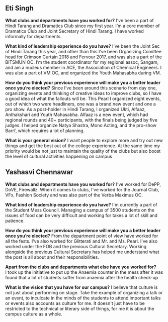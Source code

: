 <!-- TITLE: Credentials of CultSec Girls Nominees -->
<!-- SUBTITLE: Journal Club talks to the cultural secretary nominees to find out more about them.-->

## Eti Singh
**What clubs and departments have you worked for?**
I’ve been a part of Hindi Tarang and Dramatics Club since my first year. I’m a core member of Dramatics Club and Joint Secretary of Hindi Tarang. I have worked informally for departments.

**What kind of leadership experience do you have?**
I’ve been the Joint Sec of Hindi Tarang this year, and other than this I’ve been Organizing Comittee head for Crimson Curtain 2018 and Fervour 2017, and was also a part of the BITSMUN OC. I’m the student coordinator for my regional assoc, Sangam, and am a nucleus member in ACE, the Association of Chemical Engineers. I was also a part of VM OC, and organized the Youth Mahasabha during VM.

**How do you think your previous experience will make you a better leader once you’re elected?**
Since I’ve been around this scenario from day one, organizing events and thinking of creative ideas to improve clubs, so I have a good idea of what the fallouts will be. This Pearl I organized eight events, out of which two were headliners, one was a brand new event and one a pro show. As a post-holder in Hindi Tarang, I organized Ukti, Alfaaz, Anthakshari and Youth Mahasabha. Alfaaz is a new event, which had regional rounds and 40+ participants, with the finals being judged by five judges. I helped organize Natya Shastra, Mono Acting, and the pro-show Barrf, which requires a lot of planning.

**What is your general vision?**
I want people to explore more and try out new things and get the best out of the college experience. At the same time my priority would be not just to maintain the quality of the clubs but also boost the level of cultural activities happening on campus

## Yashasvi Chennawar
**What clubs and departments have you worked for?**
I've worked for DePP, DoVE, Firewallz. When it comes to clubs, I've worked for the Journal Club, VFx, Fashion Society and was also part of the Verba Maximus OC. 

**What kind of leadership experience do you have?**
I'm currently a part of the Student Mess Council. Managing a campus of 3500 students on the issues of food can be very difficult and working for takes a lot of skill and patience. 

**How do you think your previous experience will make you a better leader once you’re elected?**
From the department point of view have worked for all the fests. I've also worked for Glitterati and Mr. and Ms. Pearl. I've also worked under the FOB and the previous Cultural Secretary. Working alongside the previous Cultural Secretary has helped me understand what the post is all about and their responsibilities. 

**Apart from the clubs and departments what else have you worked for?**  
I took up the initiative to put up the Anaemia counter in the mess after it was found that a lot of students suffer from anaemia after the health check-up 

**What is the vision that you have for our campus?**
I believe that culture is not just about performing on stage. Take the example of organizing a talk or an event, to inculcate in the minds of the students to attend important talks or events also accounts as culture for me. It doesn't just have to be restricted to the technical or literary side of things, for me it is about the campus culture as a whole. 